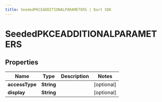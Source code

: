 ```yaml
---
title: SeededPKCEADDITIONALPARAMETERS | Dart SDK
---
```


# SeededPKCEADDITIONALPARAMETERS

## Properties
Name | Type | Description | Notes
------------ | ------------- | ------------- | -------------
**accessType** | **String** |  | [optional] 
**display** | **String** |  | [optional] 


